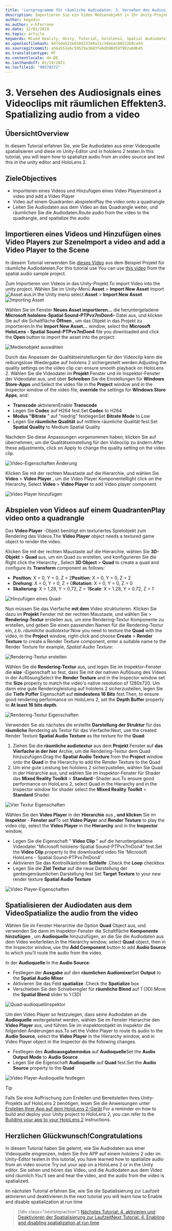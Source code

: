 ```yaml
---
title: 'Lernprogramme für räumliche Audiodaten: 3. Versehen des Audiosignals eines Videoclips mit räumlichen Effekten'
description: Importieren Sie ein Video Medienobjekt in Ihr Unity-Projekt, und räumlichen Sie die Audiodaten aus dem Video.
author: kegodin
ms.author: v-hferrone
ms.date: 12/01/2019
ms.topic: article
keywords: Mixed Reality, Unity, Tutorial, hololens2, Spatial Audiodatei, mrtk, Mixed Reality Toolkit, UWP, Windows 10, HRTF, Head-Related Transfer Function, Reverb, Microsoft spatializer, Video Import, Video Player
ms.openlocfilehash: 6474da522e650d23349a21c3deeac00222b8ce93
ms.sourcegitcommit: a56a551ebc59529a3683fe6db90d59f982ab0b45
ms.translationtype: MT
ms.contentlocale: de-DE
ms.lasthandoff: 01/19/2021
ms.locfileid: "98578572"
---
```

# <a name="3-spatializing-audio-from-a-video"></a><span data-ttu-id="4b001-105">3. Versehen des Audiosignals eines Videoclips mit räumlichen Effekten</span><span class="sxs-lookup"><span data-stu-id="4b001-105">3. Spatializing audio from a video</span></span>

## <a name="overview"></a><span data-ttu-id="4b001-106">Übersicht</span><span class="sxs-lookup"><span data-stu-id="4b001-106">Overview</span></span>

<span data-ttu-id="4b001-107">In diesem Tutorial erfahren Sie, wie Sie Audiodaten aus einer Videoquelle spatialisieren und diese im Unity-Editor und in hololens 2 testen.</span><span class="sxs-lookup"><span data-stu-id="4b001-107">In this tutorial, you will learn how to spatialize audio from an video source and test this in the unity editor and HoloLens 2.</span></span>

## <a name="objectives"></a><span data-ttu-id="4b001-108">Ziele</span><span class="sxs-lookup"><span data-stu-id="4b001-108">Objectives</span></span>

* <span data-ttu-id="4b001-109">Importieren eines Videos und Hinzufügen eines Video Players</span><span class="sxs-lookup"><span data-stu-id="4b001-109">Import a video and add a Video Player</span></span>
* <span data-ttu-id="4b001-110">Video auf einem Quadranten abspielen</span><span class="sxs-lookup"><span data-stu-id="4b001-110">Play the video onto a quadrangle</span></span>
* <span data-ttu-id="4b001-111">Leiten Sie Audiodaten aus dem Video an das Quadrangle weiter, und räumlichen Sie die Audiodaten.</span><span class="sxs-lookup"><span data-stu-id="4b001-111">Route audio from the video to the quadrangle, and spatialize the audio</span></span>

## <a name="import-a-video-and-add-a-video-player-to-the-scene"></a><span data-ttu-id="4b001-112">Importieren eines Videos und Hinzufügen eines Video Players zur Szene</span><span class="sxs-lookup"><span data-stu-id="4b001-112">Import a video and add a Video Player to the Scene</span></span>

<span data-ttu-id="4b001-113">In diesem Tutorial verwenden Sie [dieses Video](https://github.com/microsoft/spatialaudio-unity/blob/develop/Samples/MicrosoftSpatializerSample/Assets/Microsoft%20HoloLens%20-%20Spatial%20Sound-PTPvx7mDon4.mp4?raw=true) aus dem Beispiel Projekt für räumliche Audiodateien.</span><span class="sxs-lookup"><span data-stu-id="4b001-113">For this tutorial use You can use [this video](https://github.com/microsoft/spatialaudio-unity/blob/develop/Samples/MicrosoftSpatializerSample/Assets/Microsoft%20HoloLens%20-%20Spatial%20Sound-PTPvx7mDon4.mp4?raw=true) from the spatial audio sample project.</span></span>

<span data-ttu-id="4b001-114">Zum Importieren von Videos in das Unity-Projekt.</span><span class="sxs-lookup"><span data-stu-id="4b001-114">To import Video into the unity project.</span></span> <span data-ttu-id="4b001-115">Wählen Sie im Unity-Menü **Asset**  >  **Import New Asset** Import 
 ![ Asset aus.](images/spatial-audio/spatial-audio-03-section1-step1-1.png)</span><span class="sxs-lookup"><span data-stu-id="4b001-115">in the Unity menu select **Asset** > **Import New Asset**
![Importing Asset](images/spatial-audio/spatial-audio-03-section1-step1-1.png)</span></span>

<span data-ttu-id="4b001-116">Wählen Sie im Fenster **Neues Asset importieren...** die heruntergeladene **Microsoft hololens-Spatial Sound-PTPvx7mDon4-** Datei aus, und klicken Sie auf die Schaltfläche **Öffnen** , um das Objekt in das Projekt zu importieren:</span><span class="sxs-lookup"><span data-stu-id="4b001-116">In the **Import New Asset...** window, select the **Microsoft HoloLens - Spatial Sound-PTPvx7mDon4** file you downloaded and click the **Open** button to import the asset into the project:</span></span>

![Medienobjekt auswählen](images/spatial-audio/spatial-audio-03-section1-step1-2.png)

<span data-ttu-id="4b001-118">Durch das Anpassen der Qualitätseinstellungen für den Videoclip kann die reibungslose Wiedergabe auf hololens 2 sichergestellt werden.</span><span class="sxs-lookup"><span data-stu-id="4b001-118">Adjusting the quality settings on the video clip can ensure smooth playback on HoloLens 2.</span></span> <span data-ttu-id="4b001-119">Wählen Sie die Videodatei im **Projekt** Fenster und im Inspektor-Fenster der Videodatei aus, und über **Schreiben** Sie die Einstellungen für **Windows Store-Apps** und:</span><span class="sxs-lookup"><span data-stu-id="4b001-119">Select the video file in the **Project** window and in the Inspector window of the video file, **override** the settings for **Windows Store Apps**, and:</span></span>

* <span data-ttu-id="4b001-120">**Transcode** aktivieren</span><span class="sxs-lookup"><span data-stu-id="4b001-120">Enable **Transcode**</span></span>
* <span data-ttu-id="4b001-121">Legen Sie **Codec** auf H264 fest.</span><span class="sxs-lookup"><span data-stu-id="4b001-121">Set **Codec** to H264</span></span>
* <span data-ttu-id="4b001-122">**Modus "Bitrate** " auf "niedrig" festlegen</span><span class="sxs-lookup"><span data-stu-id="4b001-122">Set **Bitrate Mode** to Low</span></span>
* <span data-ttu-id="4b001-123">Legen Sie **räumliche Qualität** auf mittlere räumliche Qualität fest.</span><span class="sxs-lookup"><span data-stu-id="4b001-123">Set **Spatial Quality** to Medium Spatial Quality</span></span>

<span data-ttu-id="4b001-124">Nachdem Sie diese Anpassungen vorgenommen haben, klicken Sie auf übernehmen, um die Qualitätseinstellung für den Videoclip zu ändern.</span><span class="sxs-lookup"><span data-stu-id="4b001-124">After these adjustments, click on Apply to change the quality setting on the video clip.</span></span>

![Video-Eigenschaften Änderung](images/spatial-audio/spatial-audio-03-section1-step1-3.png)

<span data-ttu-id="4b001-126">Klicken Sie mit der rechten Maustaste auf die Hierarchie, und wählen Sie **Video**  >  **Video Player** , um die Video Player Komponente</span><span class="sxs-lookup"><span data-stu-id="4b001-126">Right click on the Hierarchy, Select **Video** > **Video Player** to add Video player component.</span></span>

![Video Player hinzufügen](images/spatial-audio/spatial-audio-03-section1-step1-4.png)

## <a name="play-video-onto-a-quadrangle"></a><span data-ttu-id="4b001-128">Abspielen von Videos auf einem Quadranten</span><span class="sxs-lookup"><span data-stu-id="4b001-128">Play video onto a quadrangle</span></span>

<span data-ttu-id="4b001-129">Das **Video Player** -Objekt benötigt ein texturiertes Spielobjekt zum Rendering des Videos.</span><span class="sxs-lookup"><span data-stu-id="4b001-129">The **Video Player** object needs a textured game object to render the video.</span></span>

<span data-ttu-id="4b001-130">Klicken Sie mit der rechten Maustaste auf die Hierarchie, wählen Sie **3D-Objekt**  >  **Quad** aus, um ein Quad zu erstellen, und konfigurieren Sie die </span><span class="sxs-lookup"><span data-stu-id="4b001-130">Right click the Hierarchy , Select **3D Object** > **Quad** to create a quad and configure its **Transform** component as follows:</span></span>

* <span data-ttu-id="4b001-131">**Position**: X = 0, Y = 0, Z = 2</span><span class="sxs-lookup"><span data-stu-id="4b001-131">**Position**: X = 0, Y = 0, Z = 2</span></span>
* <span data-ttu-id="4b001-132">**Drehung**: X = 0, Y = 0, Z = 0</span><span class="sxs-lookup"><span data-stu-id="4b001-132">**Rotation**: X = 0, Y = 0, Z = 0</span></span>
* <span data-ttu-id="4b001-133">**Skalierung**: X = 1,28, Y = 0,72, Z = 1</span><span class="sxs-lookup"><span data-stu-id="4b001-133">**Scale**: X = 1.28, Y = 0.72, Z = 1</span></span>

![Hinzufügen eines Quad-](images/spatial-audio/spatial-audio-03-section2-step1-1.png)

<span data-ttu-id="4b001-135">Nun müssen Sie das Vierfache **mit dem** Video strukturieren. Klicken Sie dazu im **Projekt** Fenster mit der rechten Maustaste, und wählen Sie   >  **Rendering-Textur** erstellen aus, um eine Rendering-Textur Komponente zu erstellen, und geben Sie einen passenden Namen für die Rendering-Textur ein, z.b. _räumliche audiotextur_:</span><span class="sxs-lookup"><span data-stu-id="4b001-135">Now you need to texture the **Quad** with the video, In the **Project** window, right-click and choose **Create** > **Render Texture** to create a Render Texture component, enter a suitable name to the Render Texture for example, _Spatial Audio Texture_:</span></span>

![Rendering-Textur erstellen](images/spatial-audio/spatial-audio-03-section2-step1-2.png)

<span data-ttu-id="4b001-137">Wählen Sie die **Rendering-Textur** aus, und legen Sie im Inspektor-Fenster die **size** -Eigenschaft so fest, dass Sie mit der nativen Auflösung des Videos in der Auflösung</span><span class="sxs-lookup"><span data-stu-id="4b001-137">Select the **Render Texture** and in the Inspector window set the **Size** property to match the video's native resolution of 1280x720.</span></span> <span data-ttu-id="4b001-138">Um dann eine gute Renderingleistung auf hololens 2 sicherzustellen, legen Sie die **Tiefe Puffer** Eigenschaft auf **mindestens 16 Bits** fest.</span><span class="sxs-lookup"><span data-stu-id="4b001-138">Then, to ensure good rendering performance on HoloLens 2, set the **Depth Buffer** property to **At least 16 bits depth**.</span></span>

![Rendering-Textur Eigenschaften](images/spatial-audio/spatial-audio-03-section2-step1-3.png)

<span data-ttu-id="4b001-140">Verwenden Sie als nächstes die erstellte **Darstellung der Struktur** für das **räumliche** Rendering als Textur für das Vierfache:</span><span class="sxs-lookup"><span data-stu-id="4b001-140">Next, use the created Render Texture **Spatial Audio Texture** as the texture for the **Quad**:</span></span>

1. <span data-ttu-id="4b001-141">Ziehen Sie die **räumliche audiotextur** aus dem **Projekt** Fenster auf **das Vierfache in der hier** Archie, um die Rendering-Textur dem Quad hinzuzufügen.</span><span class="sxs-lookup"><span data-stu-id="4b001-141">Drag the **Spatial Audio Texture** from the **Project** window onto the **Quad** in the Hierarchy to add the Render Texture to the Quad</span></span>
2. <span data-ttu-id="4b001-142">Um eine gute Leistung bei hololens 2 sicherzustellen, wählen Sie Quad in der Hierarchie aus, und wählen Sie im Inspektor-Fenster für Shader das **Mixed Reality Toolkit**  >  **Standard** -Shader aus.</span><span class="sxs-lookup"><span data-stu-id="4b001-142">To ensure good performance on HoloLens 2, select Quad in the Hierarchy and in the Inspector window for shader select the **Mixed Reality Toolkit** > **Standard** Shader.</span></span>

![Vier Textur Eigenschaften](images/spatial-audio/spatial-audio-03-section2-step1-4.png)

<span data-ttu-id="4b001-144">Wählen Sie den **Video Player** in der **Hierarchie** aus **, und klicken** Sie im **Inspektor** - **Fenster auf**</span><span class="sxs-lookup"><span data-stu-id="4b001-144">To set **Video Player** and **Render Texture** to play the video clip, select the **Video Player** in the **Hierarchy** and in the **Inspector** window,</span></span>

* <span data-ttu-id="4b001-145">Legen Sie die Eigenschaft " **Video Clip** " auf die heruntergeladene Videodatei "Microsoft hololens-Spatial Sound-PTPvx7mDon4" fest.</span><span class="sxs-lookup"><span data-stu-id="4b001-145">Set the **Video Clip** property to the downloaded video file 'Microsoft HoloLens - Spatial Sound-PTPvx7mDon4'</span></span>
* <span data-ttu-id="4b001-146">Aktivieren Sie das Kontrollkästchen **Schleife** .</span><span class="sxs-lookup"><span data-stu-id="4b001-146">Check the **Loop** checkbox</span></span>
* <span data-ttu-id="4b001-147">Legen Sie die **Ziel Textur** auf die neue Darstellung der gentexgenräumlichen Darstellung fest </span><span class="sxs-lookup"><span data-stu-id="4b001-147">Set **Target Texture** to your new render texture **Spatial Audio Texture**</span></span>

![Video Player-Eigenschaften](images/spatial-audio/spatial-audio-03-section2-step1-5.png)

## <a name="spatialize-the-audio-from-the-video"></a><span data-ttu-id="4b001-149">Spatialisieren der Audiodaten aus dem Video</span><span class="sxs-lookup"><span data-stu-id="4b001-149">Spatialize the audio from the video</span></span>

<span data-ttu-id="4b001-150">Wählen Sie im Fenster Hierarchie die Option **Quad** Object aus, und verwenden Sie dann im Inspektor-Fenster die Schaltfläche **Komponente hinzufügen** , um **Audioquelle** hinzuzufügen, an die Sie die Audiodaten aus dem Video weiterleiten.</span><span class="sxs-lookup"><span data-stu-id="4b001-150">In the Hierarchy window, select **Quad** object, then in the Inspector window, use the **Add Component** button to add **Audio Source** to which you'll route the audio from the video.</span></span>

<span data-ttu-id="4b001-151">In der **Audioquelle**:</span><span class="sxs-lookup"><span data-stu-id="4b001-151">In the **Audio Source**:</span></span>

* <span data-ttu-id="4b001-152">Festlegen der **Ausgabe** auf den **räumlichen Audiomixer**</span><span class="sxs-lookup"><span data-stu-id="4b001-152">Set **Output** to the **Spatial Audio Mixer**</span></span>
* <span data-ttu-id="4b001-153">Aktivieren Sie das Feld **spatialize** .</span><span class="sxs-lookup"><span data-stu-id="4b001-153">Check the **Spatialize** box</span></span>
* <span data-ttu-id="4b001-154">Verschieben Sie den Schieberegler für **räumliche Blend** auf 1 (3D).</span><span class="sxs-lookup"><span data-stu-id="4b001-154">Move the **Spatial Blend** slider to 1 (3D)</span></span>

![Quad-audioquellinspektor](images/spatial-audio/spatial-audio-03-section3-step1-1.png)

<span data-ttu-id="4b001-156">Um den Video Player so festzulegen, dass seine Audiodaten an die **Audioquelle** weitergeleitet werden, wählen Sie im Fenster Hierarchie den **Video Player** aus, und führen Sie im inspektorobjekt im Inspektor die folgenden Änderungen aus.</span><span class="sxs-lookup"><span data-stu-id="4b001-156">To set the Video Player to route its audio to the **Audio Source**, select the **Video Player** In the Hierarchy window, and in Video Player object in the Inspector do the following changes.</span></span>

* <span data-ttu-id="4b001-157">Festlegen des **Audioausgabemodus** auf **Audioquelle**</span><span class="sxs-lookup"><span data-stu-id="4b001-157">Set the **Audio Output Mode** to **Audio Source**</span></span>
* <span data-ttu-id="4b001-158">Legen Sie die Eigenschaft **Audioquelle** auf **Quad** fest.</span><span class="sxs-lookup"><span data-stu-id="4b001-158">Set the **Audio Source** property to the **Quad**</span></span>

![Video Player-Audioquelle festlegen](images/spatial-audio/spatial-audio-03-section3-step1-2.png)

> [!TIP]
> <span data-ttu-id="4b001-160">Falls Sie eine Auffrischung zum Erstellen und Bereitstellen Ihres Unity-Projekts auf HoloLens 2 benötigen, lesen Sie die Anweisungen unter [Erstellen Ihrer App auf dem HoloLens 2-Gerät](mr-learning-base-02.md#building-your-application-to-your-hololens-2).</span><span class="sxs-lookup"><span data-stu-id="4b001-160">For a reminder on how to build and deploy your Unity project to HoloLens 2, you can refer to the [Building your app to your HoloLens 2](mr-learning-base-02.md#building-your-application-to-your-hololens-2) instructions.</span></span>

## <a name="congratulations"></a><span data-ttu-id="4b001-161">Herzlichen Glückwunsch!</span><span class="sxs-lookup"><span data-stu-id="4b001-161">Congratulations</span></span>

<span data-ttu-id="4b001-162">In diesem Tutorial haben Sie gelernt, wie Sie Audiodaten aus einer Videoquelle eingrenzen, indem Sie Ihre APP auf einem hololens 2 oder im Unity-Editor testen.</span><span class="sxs-lookup"><span data-stu-id="4b001-162">In this tutorial, you have learned how to spatialize audio from an video source Try out your app on a HoloLens 2 or in the Unity editor.</span></span> <span data-ttu-id="4b001-163">Sie sehen und hören das Video, und die Audiodaten aus dem Video sind räumlich.</span><span class="sxs-lookup"><span data-stu-id="4b001-163">You'll see and hear the video, and the audio from the video is spatialized.</span></span>

<span data-ttu-id="4b001-164">Im nächsten Tutorial erfahren Sie, wie Sie die Spatialisierung zur Laufzeit aktivieren und deaktivieren.</span><span class="sxs-lookup"><span data-stu-id="4b001-164">In the next tutorial you will learn how to Enable and disable spatialization at run time</span></span>

> [!div class="nextstepaction"]
> [<span data-ttu-id="4b001-165">Nächstes Tutorial: 4. aktivieren und Deaktivieren der Spatialisierung zur Laufzeit</span><span class="sxs-lookup"><span data-stu-id="4b001-165">Next Tutorial: 4. Enabling and disabling spatialization at run time</span></span>](unity-spatial-audio-ch4.md)
